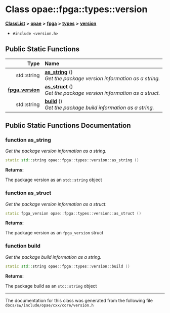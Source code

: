 
# Class opae::fpga::types::version



[**ClassList**](annotated.md) **>** [**opae**](namespaceopae.md) **>** [**fpga**](namespaceopae_1_1fpga.md) **>** [**types**](namespaceopae_1_1fpga_1_1types.md) **>** [**version**](classopae_1_1fpga_1_1types_1_1version.md)





* `#include <version.h>`
















## Public Static Functions

| Type | Name |
| ---: | :--- |
|  std::string | [**as\_string**](#function-as_string) () <br>_Get the package version information as a string._  |
|  [**fpga\_version**](structfpga__version.md) | [**as\_struct**](#function-as_struct) () <br>_Get the package version information as a struct._  |
|  std::string | [**build**](#function-build) () <br>_Get the package build information as a string._  |







## Public Static Functions Documentation


### function as\_string 

_Get the package version information as a string._ 
```C++
static std::string opae::fpga::types::version::as_string () 
```





**Returns:**

The package version as an `std::string` object 





        

### function as\_struct 

_Get the package version information as a struct._ 
```C++
static fpga_version opae::fpga::types::version::as_struct () 
```





**Returns:**

The package version as an `fpga_version` struct 





        

### function build 

_Get the package build information as a string._ 
```C++
static std::string opae::fpga::types::version::build () 
```





**Returns:**

The package build as an `std::string` object 





        

------------------------------
The documentation for this class was generated from the following file `docs/sw/include/opae/cxx/core/version.h`